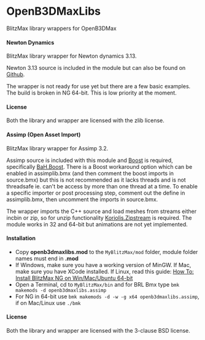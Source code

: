 OpenB3DMaxLibs
==============

BlitzMax library wrappers for OpenB3DMax

#### Newton Dynamics ####

BlitzMax library wrapper for Newton dynamics 3.13.

Newton 3.13 source is included in the module but can also be found on <a href="https://github.com/MADEAPPS/newton-dynamics/releases">Github</a>.

The wrapper is not ready for use yet but there are a few basic examples. The build is broken in NG 64-bit. This is low priority at the moment.

#### License ####

Both the library and wrapper are licensed with the zlib license.

#### Assimp (Open Asset Import) ####

BlitzMax library wrapper for Assimp 3.2.

Assimp source is included with this module and [Boost](http://www.boost.org/users/history/) is required, specifically [BaH.Boost](https://github.com/maxmods/bah.mod). There is a Boost workaround option which can be enabled in assimplib.bmx (and then comment the boost imports in source.bmx) but this is not recommended as it lacks threads and is not threadsafe ie. can't be access by more than one thread at a time. To enable a specific importer or post processing step, comment out the define in assimplib.bmx, then uncomment the imports in source.bmx.

The wrapper imports the C++ source and load meshes from streams either incbin or zip, so for unzip functionality [Koriolis.Zipstream](https://github.com/maxmods/koriolis.mod) is required. The module works in 32 and 64-bit but animations are not yet implemented.

#### Installation ####

* Copy **openb3dmaxlibs.mod** to the `MyBlitzMax/mod` folder, module folder names must end in **.mod**
* If Windows, make sure you have a working version of MinGW. If Mac, make sure you have XCode installed. If Linux, read this guide:
 [How To: Install BlitzMax NG on Win/Mac/Ubuntu 64-bit](https://www.syntaxbomb.com/index.php/topic,61.0.html)
* Open a Terminal, cd to `MyBlitzMax/bin` and for BRL Bmx type `bmk makemods -d openb3dmaxlibs.assimp`
* For NG in 64-bit use `bmk makemods -d -w -g x64 openb3dmaxlibs.assimp`, if on Mac/Linux use `./bmk`

#### License ####

Both the library and wrapper are licensed with the 3-clause BSD license.
